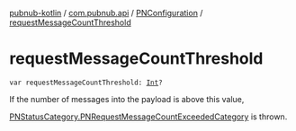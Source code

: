 [pubnub-kotlin](../../index.md) / [com.pubnub.api](../index.md) / [PNConfiguration](index.md) / [requestMessageCountThreshold](./request-message-count-threshold.md)

# requestMessageCountThreshold

`var requestMessageCountThreshold: `[`Int`](https://kotlinlang.org/api/latest/jvm/stdlib/kotlin/-int/index.html)`?`

If the number of messages into the payload is above this value,

[PNStatusCategory.PNRequestMessageCountExceededCategory](#) is thrown.

